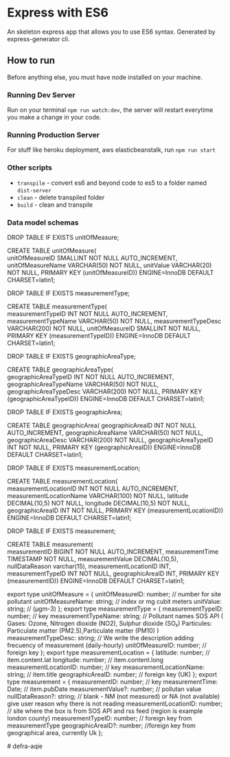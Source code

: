 # Express with ES6

An skeleton express app that allows you to use ES6 syntax. Generated by express-generator cli.

## How to run

Before anything else, you must have node installed on your machine.

### Running Dev Server

Run on your terminal `npm run watch:dev`, the server will restart everytime you make a change in your code.

### Running Production Server

For stuff like heroku deployment, aws elasticbeanstalk, run `npm run start`

### Other scripts

* `transpile` - convert es6 and beyond code to es5 to a folder named `dist-server`
* `clean` - delete transpiled folder
* `build` - clean and transpile

### Data model schemas

DROP TABLE IF EXISTS unitOfMeasure;
   
CREATE TABLE unitOfMeasure(   
unitOfMeasureID SMALLINT NOT NULL AUTO_INCREMENT, 
unitOfMeasureName VARCHAR(50) NOT NULL, 
unitValue VARCHAR(20) NOT NULL,
PRIMARY KEY (unitOfMeasureID))
ENGINE=InnoDB DEFAULT CHARSET=latin1;

DROP TABLE IF EXISTS measurementType;

CREATE TABLE measurementType(   
measurementTypeID INT NOT NULL AUTO_INCREMENT, 
measurementTypeName VARCHAR(50) NOT NULL, 
measurementTypeDesc VARCHAR(200) NOT NULL,
unitOfMeasureID SMALLINT NOT NULL,
PRIMARY KEY (measurementTypeID))
ENGINE=InnoDB DEFAULT CHARSET=latin1;

DROP TABLE IF EXISTS geographicAreaType;

CREATE TABLE geographicAreaType(   
geographicAreaTypeID INT NOT NULL AUTO_INCREMENT, 
geographicAreaTypeName VARCHAR(50) NOT NULL, 
geographicAreaTypeDesc VARCHAR(200) NOT NULL,
PRIMARY KEY (geographicAreaTypeID))
ENGINE=InnoDB DEFAULT CHARSET=latin1;

DROP TABLE IF EXISTS geographicArea;

CREATE TABLE geographicArea(
geographicAreaID INT NOT NULL AUTO_INCREMENT, 
geographicAreaName VARCHAR(50) NOT NULL, 
geographicAreaDesc VARCHAR(200) NOT NULL,
geographicAreaTypeID INT NOT NULL, 
PRIMARY KEY (geographicAreaID))
ENGINE=InnoDB DEFAULT CHARSET=latin1;

DROP TABLE IF EXISTS measurementLocation;

CREATE TABLE measurementLocation(   
measurementLocationID INT NOT NULL AUTO_INCREMENT, 
measurementLocationName VARCHAR(100) NOT NULL, 
latitude DECIMAL(10,5) NOT NULL,
longitude DECIMAL(10,5) NOT NULL,
geographicAreaID INT NOT NULL, 
PRIMARY KEY (measurementLocationID))
ENGINE=InnoDB DEFAULT CHARSET=latin1;

DROP TABLE IF EXISTS measurement;

CREATE TABLE measurement(   
measurementID BIGINT NOT NULL AUTO_INCREMENT, 
measurementTime TIMESTAMP NOT NULL, 
measurementValue DECIMAL(10,5),
nullDataReason varchar(15),
measurementLocationID INT,
measurementTypeID INT NOT NULL, 
geographicAreaID INT, 
PRIMARY KEY (measurementID))
ENGINE=InnoDB DEFAULT CHARSET=latin1;

export type unitOfMeasure = {
  unitOfMeasureID: number; // number for site pollutant
  unitOfMeasureName: string; // index or mg cubit meters
  unitValue: string; //  (µgm-3)
};
export type measurementType = {
  measurementTypeID: number; // key
  measurementTypeName: string; // Pollutant names SOS API ( Gases: Ozone, Nitrogen dioxide (NO2), Sulphur dioxide (SO₂) Particules: Particulate matter (PM2.5),Particulate matter (PM10) )
  measurementTypeDesc: string; // We write the description adding frecuency of measurement (daily-hourly)
  unitOfMeasureID: number; // foreign key
};
export type measurementLocation = {
  latitude: number; // item.content.lat
  longitude: number; // item.content.long
  measurementLocationID: number; // key
  measurementLocationName: string; // item.title
  geographicAreaID: number; // foreign key (UK)
};
export type measurement = {
  measurementID: number; // key
  measurementTime: Date; // item.pubDate
  measurementValue?: number; // pollutan value
  nullDataReason?: string; // blank  - NM (not measured) or NA (not available) give user reason why there is not reading
  measurementLocationID: number; // site where the box is from SOS API and rss feed (region is example london county)
  measurementTypeID: number; // foreign key from measurementType
  geographicAreaID?: number; //foreign key from geographical area, currently Uk
};

#   d e f r a - a q i e 
 
 